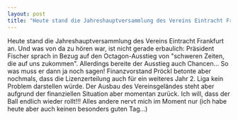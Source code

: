 ```yaml
---
layout: post
title: "Heute stand die Jahreshauptversammlung des Vereins Eintracht Frankfurt an."
---
```


Heute stand die Jahreshauptversammlung des Vereins Eintracht Frankfurt an. Und was von da zu hören war, ist nicht gerade erbaulich: Präsident Fischer sprach in Bezug auf den Octagon-Ausstieg von "schweren Zeiten, die auf uns zukommen". Allerdings bereite der Ausstieg auch Chancen... So was muss er dann ja noch sagen! Finanzvorstand Pröckl betonte aber nochmals, dass die Lizenzerteilung auch für ein weiteres Jahr 2. Liga kein Problem darstellen würde. Der Ausbau des Vereinsgeländes steht aber aufgrund der finanziellen Situation aber momentan zurück. Ich will, dass der Ball endlich wieder rollt!!! Alles andere nervt mich im Moment nur (ich habe heute aber auch keinen besonders guten Tag...)
